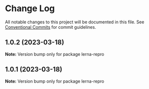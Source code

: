 # Change Log

All notable changes to this project will be documented in this file.
See [Conventional Commits](https://conventionalcommits.org) for commit guidelines.

## 1.0.2 (2023-03-18)

**Note:** Version bump only for package lerna-repro





## 1.0.1 (2023-03-18)

**Note:** Version bump only for package lerna-repro
